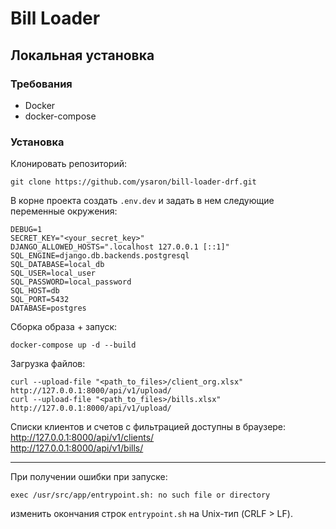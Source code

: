 # Bill Loader

## Локальная установка

### Требования
- Docker
- docker-compose

### Установка

Клонировать репозиторий:
```shell
git clone https://github.com/ysaron/bill-loader-drf.git
```

В корне проекта создать `.env.dev` и задать в нем следующие переменные окружения:
```dotenv
DEBUG=1
SECRET_KEY="<your_secret_key>"
DJANGO_ALLOWED_HOSTS=".localhost 127.0.0.1 [::1]"
SQL_ENGINE=django.db.backends.postgresql
SQL_DATABASE=local_db
SQL_USER=local_user
SQL_PASSWORD=local_password
SQL_HOST=db
SQL_PORT=5432
DATABASE=postgres
```

Сборка образа + запуск:
```shell
docker-compose up -d --build
```

Загрузка файлов:
```shell
curl --upload-file "<path_to_files>/client_org.xlsx" http://127.0.0.1:8000/api/v1/upload/
curl --upload-file "<path_to_files>/bills.xlsx" http://127.0.0.1:8000/api/v1/upload/
```

Списки клиентов и счетов с фильтрацией доступны в браузере:  
http://127.0.0.1:8000/api/v1/clients/  
http://127.0.0.1:8000/api/v1/bills/  

----

При получении ошибки при запуске:
```shell
exec /usr/src/app/entrypoint.sh: no such file or directory
```

изменить окончания строк `entrypoint.sh` на Unix-тип (CRLF > LF).

